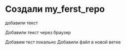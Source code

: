 #  Создали my_ferst_repo


добавили текст

Добавили текст через браузер 

Добавим тест локально
Добавили файл в новой ветке 
